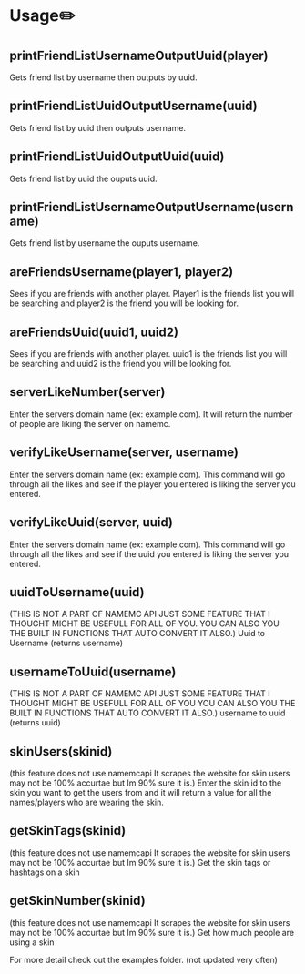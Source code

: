 # Usage✏️

## printFriendListUsernameOutputUuid(player)
Gets friend list by username then outputs by uuid.

## printFriendListUuidOutputUsername(uuid)
Gets friend list by uuid then outputs username.

## printFriendListUuidOutputUuid(uuid)
Gets friend list by uuid the ouputs uuid.

## printFriendListUsernameOutputUsername(username)
Gets friend list by username the ouputs username.

## areFriendsUsername(player1, player2)
Sees if you are friends with another player. Player1 is the friends list you will be searching and player2 is the friend you will be looking for.

## areFriendsUuid(uuid1, uuid2)
Sees if you are friends with another player. uuid1 is the friends list you will be searching and uuid2 is the friend you will be looking for.

## serverLikeNumber(server)
Enter the servers domain name (ex: example.com). It  will return the number of people are liking the server on namemc.

## verifyLikeUsername(server, username)
Enter the servers domain name (ex: example.com). This command will go through all the likes and see if the player you entered is liking the server you entered.

## verifyLikeUuid(server, uuid)
Enter the servers domain name (ex: example.com). This command will go through all the likes and see if the uuid you entered is liking the server you entered.

## uuidToUsername(uuid)
(THIS IS NOT A PART OF NAMEMC API JUST SOME FEATURE THAT I THOUGHT MIGHT BE USEFULL FOR ALL OF YOU. YOU CAN ALSO YOU THE BUILT IN FUNCTIONS THAT AUTO CONVERT IT ALSO.)
Uuid to Username (returns username)

## usernameToUuid(username)
(THIS IS NOT A PART OF NAMEMC API JUST SOME FEATURE THAT I THOUGHT MIGHT BE USEFULL FOR ALL OF YOU YOU CAN ALSO YOU THE BUILT IN FUNCTIONS THAT AUTO CONVERT IT ALSO.)
username to uuid (returns uuid)

## skinUsers(skinid)
(this feature does not use namemcapi It scrapes the website for skin users may not be 100% accurtae but Im 90% sure it is.)
Enter the skin id to the skin you want to get the users from and it will return a value for all the names/players who are wearing the skin.

## getSkinTags(skinid)
(this feature does not use namemcapi It scrapes the website for skin users may not be 100% accurtae but Im 90% sure it is.)
Get the skin tags or hashtags on a skin

## getSkinNumber(skinid)
(this feature does not use namemcapi It scrapes the website for skin users may not be 100% accurtae but Im 90% sure it is.)
Get how much people are using a skin


For more detail check out the examples folder. (not updated very often)
